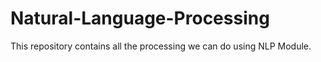 # Natural-Language-Processing
This repository contains all the processing we can do using NLP Module.
